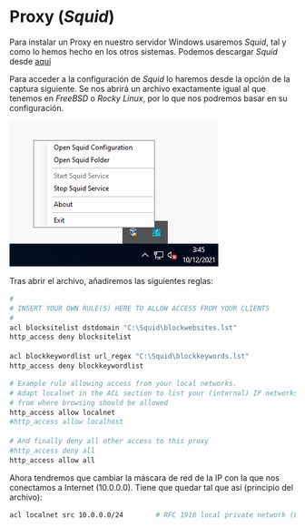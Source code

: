 

# Proxy (_Squid_)

Para instalar un Proxy en nuestro servidor Windows usaremos _Squid_, tal y como lo hemos hecho en los otros sistemas. Podemos descargar _Squid_ desde [aquí](https://packages.diladele.com/squid/4.14/squid.msi)

Para acceder a la configuración de _Squid_ lo haremos desde la opción de la captura siguiente. Se nos abrirá un archivo exactamente igual al que tenemos en _FreeBSD_ o _Rocky Linux_, por lo que nos podremos basar en su configuración. 

![Squid Load Config](images/ws_squid_config_access.png)

Tras abrir el archivo, añadiremos las siguientes reglas:

```bash
#
# INSERT YOUR OWN RULE(S) HERE TO ALLOW ACCESS FROM YOUR CLIENTS
#
acl blocksitelist dstdomain "C:\Squid\blockwebsites.lst"
http_access deny blocksitelist

acl blockkeywordlist url_regex "C:\Squid\blockkeywords.lst"
http_access deny blockkeywordlist
```

```bash
# Example rule allowing access from your local networks.
# Adapt localnet in the ACL section to list your (internal) IP networks
# from where browsing should be allowed
http_access allow localnet
#http_access allow localhost

# And finally deny all other access to this proxy
#http_access deny all
http_access allow all
```

Ahora tendremos que cambiar la máscara de red de la IP con la que nos conectamos a Internet (10.0.0.0). Tiene que quedar tal que así (principio del archivo):

```bash
acl localnet src 10.0.0.0/24        # RFC 1918 local private network (LAN)
```


